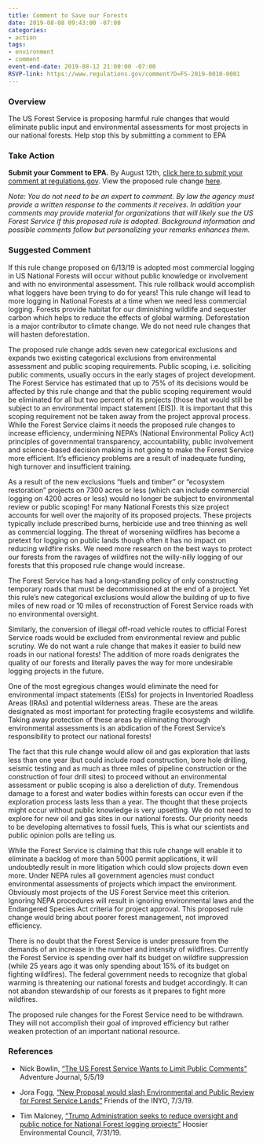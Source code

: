 ```yaml
---
title: Comment to Save our Forests
date: 2019-08-08 09:43:00 -07:00
categories:
- action
tags:
- environment
- comment
event-end-date: 2019-08-12 21:00:00 -07:00
RSVP-link: https://www.regulations.gov/comment?D=FS-2019-0010-0001
---
```


### Overview
The US Forest Service is proposing harmful rule changes that would eliminate public input and environmental assessments for most projects in our national forests. Help stop this by submitting a comment to EPA   

### Take Action
**Submit your Comment to EPA.** By August 12th, [click here to submit your comment at regulations.gov](https://www.regulations.gov/comment?D=FS-2019-0010-0001).  View the proposed rule change [here](https://www.regulations.gov/docket?D=FS-2019-0010).

*Note: You do not need to be an expert to comment. By law the agency must provide a written response to the comments it receives. In addition your comments may provide material for organizations that will likely sue the US Forest Service if this proposed rule is adopted. Background information and possible comments follow but personalizing your remarks enhances them.*  

### Suggested Comment
If this rule change proposed on 6/13/19 is adopted most commercial logging in US National Forests will occur without public knowledge or involvement and with no environmental assessment. This rule rollback would accomplish what loggers have been trying to do for years! This rule change will lead to more logging in National Forests at a time when we need less commercial logging. Forests provide habitat for our diminishing wildlife and sequester carbon which helps to reduce the effects of global warming. Deforestation is a major contributor to climate change. We do not need rule changes that will hasten deforestation.  

The proposed rule change adds seven new categorical exclusions and expands two existing categorical exclusions from environmental assessment and public scoping requirements. Public scoping, i.e. soliciting public comments, usually occurs in the early stages of project development. The Forest Service has estimated that up to 75% of its decisions would be affected by this rule change and that the public scoping requirement would be eliminated for all but two percent of its projects (those that would still be subject to an environmental impact statement [EIS]). It is important that this scoping requirement not be taken away from the project approval process. While the Forest Service claims it needs the proposed rule changes to increase efficiency,
undermining NEPA’s (National Environmental Policy Act) principles of governmental transparency, accountability, public involvement and science-based decision making is not going to make the Forest Service more efficient. It’s efficiency problems are a result of inadequate funding, high turnover and insufficient training.  

As a result of the new exclusions “fuels and timber” or “ecosystem restoration” projects on 7300 acres or less (which can include commercial logging on 4200 acres or less) would no longer be subject to environmental review or public scoping! For many National Forests this size project accounts for well over the majority of its proposed projects. These projects typically include prescribed burns, herbicide use and tree thinning as well as commercial logging. The threat of worsening wildfires has become a pretext for logging on public lands though often it has no impact on reducing wildfire risks. We need more research on the best ways to protect our forests from the ravages of wildfires not the willy-nilly logging of our forests that this proposed rule change would increase.  

The Forest Service has had a long-standing policy of only constructing temporary roads that must be decommissioned at the end of a project. Yet this rule’s new categorical exclusions would allow the building of up to five miles of new road or 10 miles of reconstruction of Forest Service roads with no environmental oversight.  

Similarly, the conversion of illegal off-road vehicle routes to official Forest Service roads would be excluded from environmental review and public scrutiny. We do not want a rule change that makes it easier to build new roads in our national forests! The addition of more roads denigrates the quality of our forests and literally paves the way for more undesirable logging projects in the future.  

One of the most egregious changes would eliminate the need for environmental impact statements (EISs) for projects in Inventoried Roadless Areas (IRAs) and potential wilderness areas. These are the areas designated as most important for protecting fragile ecosystems and wildlife. Taking away protection of these areas by eliminating thorough environmental assessments is an abdication of the Forest Service’s responsibility to protect our national forests!  

The fact that this rule change would allow oil and gas exploration that lasts less than one year (but could include road construction, bore hole drilling, seismic testing and as much as three miles of pipeline construction or the construction of four drill sites) to proceed without an environmental assessment or public scoping is also a dereliction of duty. Tremendous damage to a forest and water bodies within forests can occur even if the exploration process lasts less than a year. The thought that these projects might occur without public knowledge is very upsetting. We do not need to explore for new oil and gas sites in our national forests. Our priority needs to be developing alternatives to fossil fuels, This is what our scientists and public opinion polls are telling us.  

While the Forest Service is claiming that this rule change will enable it to eliminate a backlog of more than 5000 permit applications, it will undoubtedly result in more litigation which could slow projects down even more. Under NEPA rules all government agencies must conduct environmental assessments of projects which impact the environment. Obviously most projects of the US Forest Service meet this criterion. Ignoring NEPA procedures will result in ignoring environmental laws and the Endangered Species Act criteria for project approval. This proposed rule change would bring about poorer forest management, not improved efficiency.  

There is no doubt that the Forest Service is under pressure from the demands of an increase in the number and intensity of wildfires. Currently the Forest Service is spending over half its budget on wildfire suppression (while 25 years ago it was only spending about 15% of its budget on fighting wildfires). The federal government needs to recognize that global warming is threatening our national forests and budget accordingly. It can not abandon stewardship of our forests as it prepares to fight more wildfires.  

The proposed rule changes for the Forest Service need to be withdrawn. They will not accomplish their goal of improved efficiency but rather weaken protection of an important national resource.  

### References
* Nick Bowlin, [“The US Forest Service Wants to Limit Public Comments"](https://www.adventure-journal.com/2019/07/the-us-forest-service-wants-to-limit-public-comments/) Adventure Journal, 5/5/19

* Jora Fogg, [“New Proposal would slash Environmental and Public Review for Forest Service Lands”](https://friendsoftheinyo.org/new-proposal-would-slash-environmental-and-public-review-for-forest-service-lands/) Friends of the INYO, 7/3/19.

* Tim Maloney, [“Trump Administration seeks to reduce oversight and public notice for National Forest logging projects”](https://www.hecweb.org/2019/07/31/trump-administration-seeks-to-reduce-oversight-and-public-notice-for-national-forest-logging-projects/) Hoosier Environmental Council, 7/31/19.
